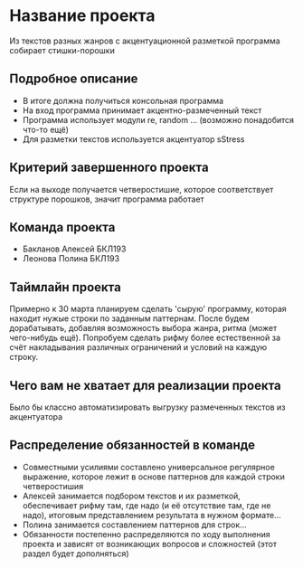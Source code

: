 # Название проекта

Из текстов разных жанров с акцентуационной разметкой программа собирает стишки-порошки

## Подробное описание

- В итоге должна получиться консольная программа
- На вход программа принимает акцентно-размеченный текст
- Программа использует модули re, random ... (возможно понадобится что-то ещё)
- Для разметки текстов используется акцентуатор sStress

## Критерий завершенного проекта

Если на выходе получается четверостишие, которое соответствует структуре порошков, значит программа работает

## Команда проекта

- Бакланов Алексей БКЛ193
- Леонова Полина БКЛ193

## Таймлайн проекта

Примерно к 30 марта планируем сделать 'сырую' программу, которая находит нужые строки по заданным паттернам.
После будем дорабатывать, добавляя возможность выбора жанра, ритма (может чего-нибудь ещё).
Попробуем сделать рифму более естественной за счёт накладывания различных ограничений и условий на каждую строку.


## Чего вам не хватает для реализации проекта

Было бы классно автоматизировать выгрузку размеченных текстов из акцентуатора

## Распределение обязанностей в команде

- Совместными усилиями составлено универсальное регулярное выражение, которое лежит в основе паттернов для каждой строки четверостишия
- Алексей занимается подбором текстов и их разметкой, обеспечивает рифму там, где надо (и её отсутствие там, где не надо), итоговым представлением результата в нужном формате...  
- Полина занимается составлением паттернов для строк...
- Обязанности постепенно распределяются по ходу выполнения проекта и зависят от возникающих вопросов и сложностей
 (этот раздел будет дополняться)

